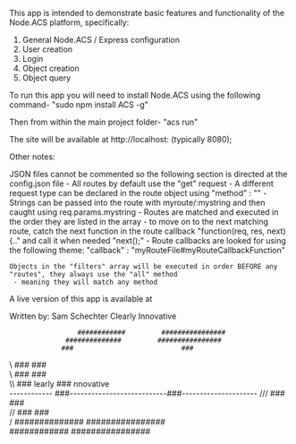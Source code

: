 This app is intended to demonstrate basic features and functionality
of the Node.ACS platform, specifically:

1. General Node.ACS / Express configuration
2. User creation
3. Login
4. Object creation
5. Object query

To run this app you will need to install Node.ACS using the following command-
"sudo npm install ACS -g"

Then from within the main project folder-
"acs run"

The site will be available at http://localhost:<PORT> (typically 8080);


Other notes:

JSON files cannot be commented so the following section is directed at the config.json file
	- All routes by default use the "get" request
	- A different request type can be declared in the route object using "method" : "<METHOD>"
	- Strings can be passed into the route with myroute/:mystring and then caught using req.params.mystring
	- Routes are matched and executed in the order they are listed in the array
     	- to move on to the next matching route, catch the next function in the route callback "function(req, res, next){.."
       	and call it when needed "next();"
	- Route callbacks are looked for using the following theme: "callback" : "myRouteFile#myRouteCallbackFunction"

	Objects in the "filters" array will be executed in order BEFORE any "routes", they always use the "all" method
 	 - meaning they will match any method


A live version of this app is available at 

Written by:
Sam Schechter
Clearly Innovative

		
	   												       
	    		     ############         ################	  
	              ##############		 ################    
	             ###						   ###		    
\               ###						      ###	       
\\             ###       			         ### 	      
\\\           ### learly                    ### nnovative         
------------ ###---------------------------###---------------------
///          ###                          ###			   
//           ###                         ###			    
/	         ##############		  ################	   		 
	         ############	     ################	   		  
	
		